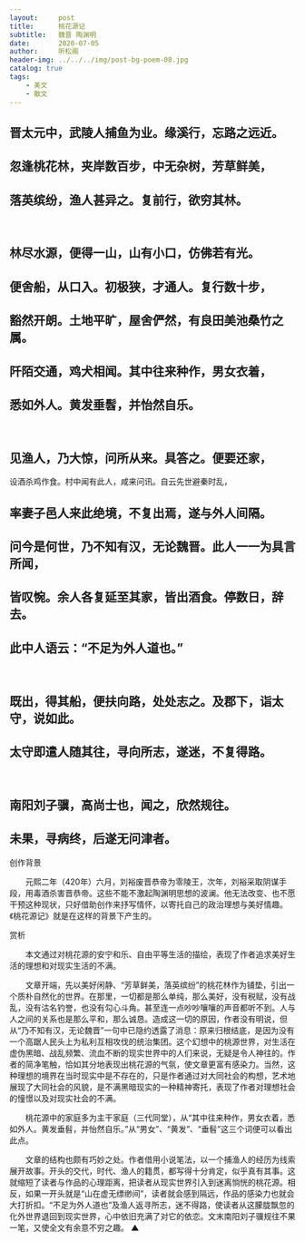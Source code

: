 ```yaml
---
layout:     post
title:      桃花源记
subtitle:   魏晋 陶渊明
date:       2020-07-05
author:     听松阁
header-img: ../../../img/post-bg-poem-08.jpg
catalog: true
tags:
    - 美文
    - 散文
---
```


## 晋太元中，武陵人捕鱼为业。缘溪行，忘路之远近。
## 忽逢桃花林，夹岸数百步，中无杂树，芳草鲜美，
## 落英缤纷，渔人甚异之。复前行，欲穷其林。
&nbsp;
## 林尽水源，便得一山，山有小口，仿佛若有光。
## 便舍船，从口入。初极狭，才通人。复行数十步，
## 豁然开朗。土地平旷，屋舍俨然，有良田美池桑竹之属。
## 阡陌交通，鸡犬相闻。其中往来种作，男女衣着，
## 悉如外人。黄发垂髫，并怡然自乐。
&nbsp;
## 见渔人，乃大惊，问所从来。具答之。便要还家，
设酒杀鸡作食。村中闻有此人，咸来问讯。自云先世避秦时乱，
## 率妻子邑人来此绝境，不复出焉，遂与外人间隔。
## 问今是何世，乃不知有汉，无论魏晋。此人一一为具言所闻，
## 皆叹惋。余人各复延至其家，皆出酒食。停数日，辞去。
## 此中人语云：“不足为外人道也。”
&nbsp;
## 既出，得其船，便扶向路，处处志之。及郡下，诣太守，说如此。
## 太守即遣人随其往，寻向所志，遂迷，不复得路。
&nbsp;
## 南阳刘子骥，高尚士也，闻之，欣然规往。
## 未果，寻病终，后遂无问津者。







创作背景



　　元熙二年（420年）六月，刘裕废晋恭帝为零陵王，次年，刘裕采取阴谋手段，用毒酒杀害晋恭帝。这些不能不激起陶渊明思想的波澜。他无法改变、也不愿干预这种现状，只好借助创作来抒写情怀，以寄托自己的政治理想与美好情趣。《桃花源记》就是在这样的背景下产生的。





赏析



　　本文通过对桃花源的安宁和乐、自由平等生活的描绘，表现了作者追求美好生活的理想和对现实生活的不满。



　　文章开端，先以美好闲静、“芳草鲜美，落英缤纷”的桃花林作为铺垫，引出一个质朴自然化的世界。在那里，一切都是那么单纯，那么美好，没有税赋，没有战乱，没有沽名钓誉，也没有勾心斗角。甚至连一点吵吵嚷嚷的声音都听不到。人与人之间的关系也是那么平和，那么诚恳。造成这一切的原因，作者没有明说，但从“乃不知有汉，无论魏晋”一句中已隐约透露了消息：原来归根结底，是因为没有一个高踞人民头上为私利互相攻伐的统治集团。这个幻想中的桃源世界，对生活在虚伪黑暗、战乱频繁、流血不断的现实世界中的人们来说，无疑是令人神往的。作者的简净笔触，恰如其分地表现出桃花源的气氛，使文章更富有感染力。当然，这种理想的境界在当时现实中是不存在的，只是作者通过对大同社会的构想，艺术地展现了大同社会的风貌，是不满黑暗现实的一种精神寄托，表现了作者对理想社会的憧憬以及对现实社会的不满。



　　桃花源中的家庭多为主干家庭（三代同堂），从“其中往来种作，男女衣着，悉如外人。黄发垂髫，并怡然自乐。”从“男女”、“黄发”、“垂髫”这三个词便可以看出此点。



　　文章的结构也颇有巧妙之处。作者借用小说笔法，以一个捕渔人的经历为线索展开故事。开头的交代，时代、渔人的籍贯，都写得十分肯定，似乎真有其事。这就缩短了读者与作品的心理距离，把读者从现实世界引入到迷离惝恍的桃花源。相反，如果一开头就是“山在虚无缥缈间”，读者就会感到隔远，作品的感染力也就会大打折扣。“不足为外人道也”及渔人返寻所志，迷不得路，使读者从这朦胧飘忽的化外世界退回到现实世界，心中依旧充满了对它的依恋。文末南阳刘子骥规往不果一笔，又使全文有余意不穷之趣。 ▲
